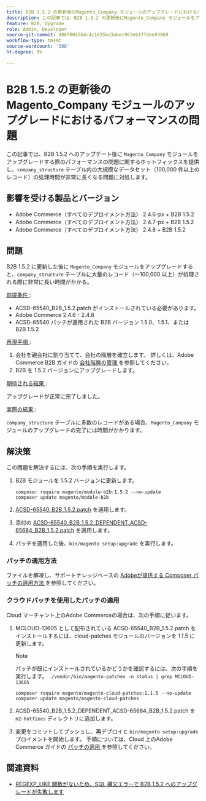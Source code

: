 ```yaml
---
title: B2B 1.5.2 の更新後のMagento_Company モジュールのアップグレードにおけるパフォーマンスの問題
description: この記事では、B2B 1.5.2 の更新後にMagento_Company モジュールをアップグレードする際のパフォーマンスの問題に関するホットフィックスを提供し、company_structure テーブル内の大規模なデータセットの処理時間が過度に長くなる問題に対処します。
feature: B2B, Upgrade
role: Admin, Developer
source-git-commit: d06f0045b4c4c1615bd3abec963eb17fdee93860
workflow-type: tm+mt
source-wordcount: '388'
ht-degree: 0%

---
```


# B2B 1.5.2 の更新後のMagento_Company モジュールのアップグレードにおけるパフォーマンスの問題

この記事では、B2B 1.5.2 へのアップデート後に `Magento_Company` モジュールをアップグレードする際のパフォーマンスの問題に関するホットフィックスを提供し、`company_structure` テーブル内の大規模なデータセット（100,000 件以上のレコード）の処理時間が非常に長くなる問題に対処します。

## 影響を受ける製品とバージョン

* Adobe Commerce（すべてのデプロイメント方法） 2.4.6-px + B2B 1.5.2
* Adobe Commerce（すべてのデプロイメント方法） 2.4.7-px + B2B 1.5.2
* Adobe Commerce（すべてのデプロイメント方法） 2.4.8 + B2B 1.5.2

## 問題

B2B 1.5.2 に更新した後に `Magento_Company` モジュールをアップグレードすると、`company_structure` テーブルに大量のレコード（～100,000 以上）が処理される際に非常に長い時間がかかる。

<u> 前提条件 </u>:

* ACSD-65540_B2B_1.5.2.patch がインストールされている必要があります。
* Adobe Commerce 2.4.6 - 2.4.8
* ACSD-65540 パッチが適用された B2B バージョン 1.5.0、1.5.1、または B2B 1.5.2

<u> 再現手順 </u>:

1. 会社を親会社に割り当てて、会社の階層を確立します。 詳しくは、Adobe Commerce B2B ガイドの [ 会社階層の管理 ](https://experienceleague.adobe.com/ja/docs/commerce-admin/b2b/company-management/manage-company-hierarchy) を参照してください。
1. B2B を 1.5.2 バージョンにアップグレードします。

<u> 期待される結果 </u>:

アップグレードが正常に完了しました。

<u> 実際の結果 </u>:

`company_structure` テーブルに多数のレコードがある場合、`Magento_Company` モジュールのアップグレードの完了には時間がかかります。

## 解決策

この問題を解決するには、次の手順を実行します。

1. B2B モジュールを 1.5.2 バージョンに更新します。

   ```
   composer require magento/module-b2b:1.5.2 --no-update
   composer update magento/module-b2b
   ```

1. [ACSD-65540_B2B_1.5.2.patch](/help/troubleshooting/installation-and-upgrade/assets/ACSD-65540_B2B_1.5.2.zip) を適用します。

1. 添付の [ACSD-65540_B2B_1.5.2_DEPENDENT_ACSD-65684_B2B_1.5.2.patch](/help/troubleshooting/installation-and-upgrade/assets/ACSD-65540_B2B_1.5.2_DEPENDENT_ACSD-65684_B2B_1.5.2.patch.zip) を適用します。
1. パッチを適用した後、`bin/magento setup:upgrade` を実行します。

### パッチの適用方法

ファイルを解凍し、サポートナレッジベースの [Adobeが提供する Composer パッチの適用方法 ](https://experienceleague.adobe.com/ja/docs/commerce-knowledge-base/kb/how-to/how-to-apply-a-composer-patch-provided-by-magento) を参照してください。

### クラウドパッチを使用したパッチの適用

Cloud マーチャント上のAdobe Commerceの場合は、次の手順に従います。

1. MCLOUD-13605 として配布されている ACSD-65540_B2B_1.5.2.patch をインストールするには、cloud-patches モジュールのバージョンを 1.1.5 に更新します。

   >[!NOTE]
   >
   >パッチが既にインストールされているかどうかを確認するには、次の手順を実行します。
   > `./vendor/bin/magento-patches -n status | grep MCLOUD-13605`

   ```
   composer require magento/magento-cloud-patches:1.1.5 --no-update
   composer update magento/magento-cloud-patches
   ```

1. ACSD-65540_B2B_1.5.2_DEPENDENT_ACSD-65684_B2B_1.5.2.patch を `m2-hotfixes` ディレクトリに追加します。
1. 変更をコミットしてプッシュし、再デプロイと `bin/magento setup:upgrade` プロイメントを開始します。 手順については、Cloud 上のAdobe Commerce ガイドの [ パッチの適用 ](https://experienceleague.adobe.com/ja/docs/commerce-on-cloud/user-guide/develop/upgrade/apply-patches) を参照してください。

## 関連資料

* [REGEXP_LIKE 関数がないため、SQL 構文エラーで B2B 1.5.2 へのアップグレードが失敗します ](https://experienceleague.adobe.com/ja/docs/commerce-knowledge-base/kb/troubleshooting/installation-and-upgrade/sql-syntax-error-due-to-missing-regexp-like-function)
